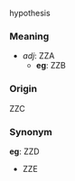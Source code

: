 hypothesis
### Meaning
+ _adj_: ZZA
    + __eg__: ZZB

### Origin

ZZC

### Synonym

__eg__: ZZD

+ ZZE


